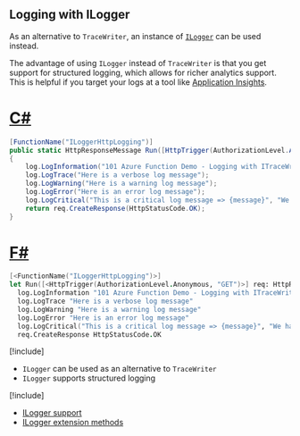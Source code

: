 ## Logging with ILogger
As an alternative to `TraceWriter`, an instance of [`ILogger`](https://docs.microsoft.com/aspnet/core/api/microsoft.extensions.logging.ilogger) can be used instead.

The advantage of using `ILogger` instead of `TraceWriter` is that you get support for structured logging, which allows for richer analytics support. This is helpful if you target your logs at a tool like [Application Insights](https://docs.microsoft.com/azure/application-insights/app-insights-analytics).

# [C#](#tab/csharp) 

```csharp
[FunctionName("ILoggerHttpLogging")]
public static HttpResponseMessage Run([HttpTrigger(AuthorizationLevel.Anonymous, "GET")]HttpRequestMessage req, ILogger log)
{
    log.LogInformation("101 Azure Function Demo - Logging with ITraceWriter");
    log.LogTrace("Here is a verbose log message");
    log.LogWarning("Here is a warning log message");
    log.LogError("Here is an error log message");
    log.LogCritical("This is a critical log message => {message}", "We have a big problem");
    return req.CreateResponse(HttpStatusCode.OK);
}
```

# [F#](#tab/fsharp) 

```fsharp
[<FunctionName("ILoggerHttpLogging")>]
let Run([<HttpTrigger(AuthorizationLevel.Anonymous, "GET")>] req: HttpRequestMessage, log: ILogger) =
  log.LogInformation "101 Azure Function Demo - Logging with ITraceWriter"
  log.LogTrace "Here is a verbose log message"
  log.LogWarning "Here is a warning log message"
  log.LogError "Here is an error log message"
  log.LogCritical("This is a critical log message => {message}", "We have a big problem")
  req.CreateResponse HttpStatusCode.OK
```

[!include[](../includes/takeaways-heading.md)]
* `ILogger` can be used as an alternative to `TraceWriter`
* `ILogger` supports structured logging

[!include[](../includes/read-more-heading.md)]
* [ILogger support](https://github.com/Azure/azure-webjobs-sdk-script/wiki/ILogger)
* [ILogger extension methods](https://docs.microsoft.com/aspnet/core/api/microsoft.extensions.logging.loggerextensions#methods_summary)